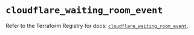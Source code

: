 # `cloudflare_waiting_room_event`

Refer to the Terraform Registry for docs: [`cloudflare_waiting_room_event`](https://registry.terraform.io/providers/cloudflare/cloudflare/5.7.1/docs/resources/waiting_room_event).

